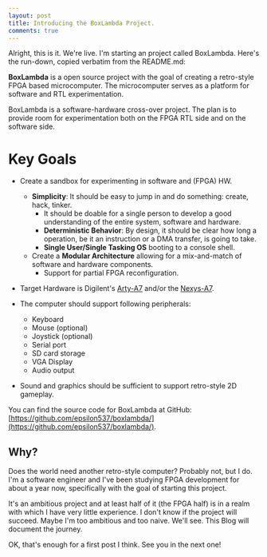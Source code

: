 ```yaml
---
layout: post
title: Introducing the BoxLambda Project.
comments: true
---
```


Alright, this is it. We're live.
I'm starting an project called BoxLambda. Here's the run-down, copied verbatim from the README.md:

**BoxLambda** is a open source project with the goal of creating a retro-style FPGA based microcomputer. The microcomputer serves as a platform for software and RTL experimentation.

BoxLambda is a software-hardware cross-over project. The plan is to provide room for experimentation both on the FPGA RTL side and on the software side.

# Key Goals

- Create a sandbox for experimenting in software and (FPGA) HW.    
    - **Simplicity**: It should be easy to jump in and do something: create, hack, tinker.
        - It should be doable for a single person to develop a good understanding of the entire system, software and hardware.
        - **Deterministic Behavior**: By design, it should be clear how long a operation, be it an instruction or a DMA transfer, is going to take.
        - **Single User/Single Tasking OS** booting to a console shell.
    - Create a **Modular Architecture** allowing for a mix-and-match of software and hardware components.
        - Support for partial FPGA reconfiguration.
- Target Hardware is Digilent's [Arty-A7](https://digilent.com/reference/programmable-logic/arty-a7/start) and/or the [Nexys-A7](https://digilent.com/reference/programmable-logic/nexys-a7/start).
- The computer should support following peripherals:
  - Keyboard
  - Mouse (optional)
  - Joystick (optional)
  - Serial port
  - SD card storage
  - VGA Display
  - Audio output
  
- Sound and graphics should be sufficient to support retro-style 2D gameplay.

You can find the source code for BoxLambda at GitHub: [https://github.com/epsilon537/boxlambda/](https://github.com/epsilon537/boxlambda/).

Why?
---
Does the world need another retro-style computer? Probably not, but I do. I'm a software engineer and I've been studying FPGA development for about a year now, specifically with the goal of starting this project.

It's an ambitious project and at least half of it (the FPGA half) is in a realm with which I have very little experience. I don't know if the project will succeed. Maybe I'm too ambitious and too naive. We'll see. This Blog will document the journey.

OK, that's enough for a first post I think. See you in the next one!

